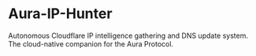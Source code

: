 # Aura-IP-Hunter
Autonomous Cloudflare IP intelligence gathering and DNS update system.
The cloud-native companion for the Aura Protocol.
